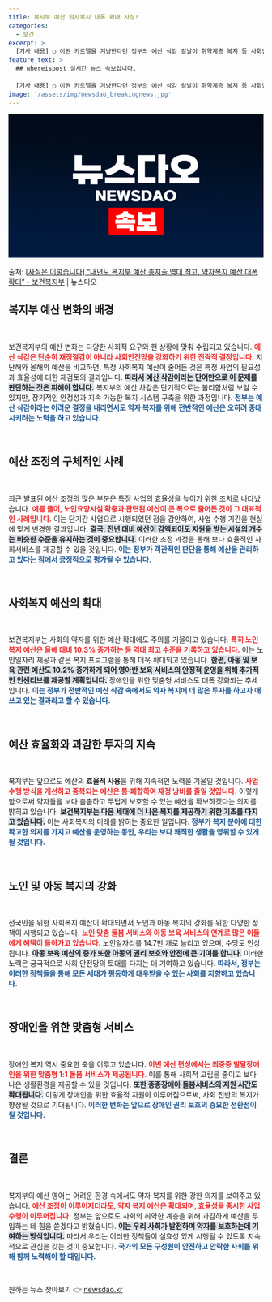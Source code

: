 ```yaml
---
title: 복지부 예산 약자복지 대폭 확대 사실!
categories:
  - 보건
excerpt: >
  [기사 내용] ○ 이권 카르텔을 겨냥한다던 정부의 예산 삭감 칼날이 취약계층 복지 등 사회안전망 확대에 필요…
feature_text: >
  ## whereispost 실시간 뉴스 속보입니다.

  [기사 내용] ○ 이권 카르텔을 겨냥한다던 정부의 예산 삭감 칼날이 취약계층 복지 등 사회안전망 확대에 필요…
image: '/assets/img/newsdao_breakingnews.jpg'
---
```


![뉴스다오 속보](/assets/img/newsdao_breakingnews.jpg)

<p>출처: <a href="https://newsdao.kr/1897" rel="dofollow">[사실은 이렇습니다] “내년도 복지부 예산 총지출 역대 최고, 약자복지 예산 대폭 확대” - 보건복지부</a> | 뉴스다오</p>

<h2 data-ke-size="size26">복지부 예산 변화의 배경</h2>
<p data-ke-size="size16">&nbsp;</p>
보건복지부의 예산 변화는 다양한 사회적 요구와 현 상황에 맞춰 수립되고 있습니다. <b><span style="color: #ee2323;">예산 삭감은 단순히 재정절감이 아니라 사회안전망을 강화하기 위한 전략적 결정입니다.</span></b> 지난해와 올해의 예산을 비교하면, 특정 사회복지 예산이 줄어든 것은 특정 사업의 필요성과 효율성에 대한 재검토의 결과입니다. <b><span style="background-color: #21538527;">따라서 예산 삭감이라는 단어만으로 이 문제를 판단하는 것은 피해야 합니다.</span></b> 복지부의 예산 차감은 단기적으로는 불리함처럼 보일 수 있지만, 장기적인 안정성과 지속 가능한 복지 시스템 구축을 위한 과정입니다. <b><span style="color: #1a5490;">정부는 예산 삭감이라는 어려운 결정을 내리면서도 약자 복지를 위해 전반적인 예산은 오히려 증대시키려는 노력을 하고 있습니다.</span></b> 

<p data-ke-size="size16">&nbsp;</p>

<h2 data-ke-size="size26">예산 조정의 구체적인 사례</h2>
<p data-ke-size="size16">&nbsp;</p>
최근 발표된 예산 조정의 많은 부분은 특정 사업의 효율성을 높이기 위한 조치로 나타났습니다. <b><span style="color: #ee2323;">예를 들어, 노인요양시설 확충과 관련된 예산이 큰 폭으로 줄어든 것이 그 대표적인 사례입니다.</span></b> 이는 단기간 사업으로 시행되었던 점을 감안하여, 사업 수행 기간을 현실에 맞게 변경한 결과입니다. <b><span style="background-color: #21538527;">결국, 전년 대비 예산이 감액되어도 지원을 받는 시설의 개수는 비슷한 수준을 유지하는 것이 중요합니다.</span></b> 이러한 조정 과정을 통해 보다 효율적인 사회서비스를 제공할 수 있을 것입니다. <b><span style="color: #1a5490;">이는 정부가 객관적인 판단을 통해 예산을 관리하고 있다는 점에서 긍정적으로 평가될 수 있습니다.</span></b>

<p data-ke-size="size16">&nbsp;</p>

<h2 data-ke-size="size26">사회복지 예산의 확대</h2>
<p data-ke-size="size16">&nbsp;</p>
보건복지부는 사회의 약자를 위한 예산 확대에도 주의를 기울이고 있습니다. <b><span style="color: #ee2323;">특히 노인 복지 예산은 올해 대비 10.3% 증가하는 등 역대 최고 수준을 기록하고 있습니다.</span></b> 이는 노인일자리 제공과 같은 복지 프로그램을 통해 더욱 확대되고 있습니다. <b><span style="background-color: #21538527;">한편, 아동 및 보육 관련 예산도 10.2% 증가하게 되어 영아반 보육 서비스의 안정적 운영을 위해 추가적인 인센티브를 제공할 계획입니다.</span></b> 장애인을 위한 맞춤형 서비스도 대폭 강화되는 추세입니다. <b><span style="color: #1a5490;">이는 정부가 전반적인 예산 삭감 속에서도 약자 복지에 더 많은 투자를 하고자 애쓰고 있는 결과라고 할 수 있습니다.</span></b>

<p data-ke-size="size16">&nbsp;</p>

<h2 data-ke-size="size26">예산 효율화와 과감한 투자의 지속</h2>
<p data-ke-size="size16">&nbsp;</p>
복지부는 앞으로도 예산의 <b>효율적 사용</b>을 위해 지속적인 노력을 기울일 것입니다. <b><span style="color: #ee2323;">사업 수행 방식을 개선하고 중복되는 예산은 통·폐합하여 재정 낭비를 줄일 것입니다.</span></b> 이렇게 함으로써 약자들을 보다 촘촘하고 두텁게 보호할 수 있는 예산을 확보하겠다는 의지를 밝히고 있습니다. <b><span style="background-color: #21538527;">보건복지부는 다음 세대에 더 나은 복지를 제공하기 위한 기초를 다지고 있습니다.</span></b> 이는 사회복지의 미래를 밝히는 중요한 일입니다. <b><span style="color: #1a5490;">정부가 복지 분야에 대한 확고한 의지를 가지고 예산을 운영하는 동안, 우리는 보다 쾌적한 생활을 영위할 수 있게 될 것입니다.</span></b>

<p data-ke-size="size16">&nbsp;</p>

<h2 data-ke-size="size26">노인 및 아동 복지의 강화</h2>
<p data-ke-size="size16">&nbsp;</p>
전국민을 위한 사회복지 예산이 확대되면서 노인과 아동 복지의 강화를 위한 다양한 정책이 시행되고 있습니다. <b><span style="color: #ee2323;">노인 맞춤 돌봄 서비스와 아동 보육 서비스의 연계로 많은 이들에게 혜택이 돌아가고 있습니다.</span></b> 노인일자리를 14.7만 개로 늘리고 있으며, 수당도 인상됩니다. <b><span style="background-color: #21538527;">아동 보육 예산의 증가 또한 아동의 권리 보호와 안전에 큰 기여를 합니다.</span></b> 이러한 노력은 궁극적으로 사회 안전망의 토대를 다지는 데 기여하고 있습니다. <b><span style="color: #1a5490;">따라서, 정부는 이러한 정책들을 통해 모든 세대가 평등하게 대우받을 수 있는 사회를 지향하고 있습니다.</span></b>

<p data-ke-size="size16">&nbsp;</p>

<h2 data-ke-size="size26">장애인을 위한 맞춤형 서비스</h2>
<p data-ke-size="size16">&nbsp;</p>
장애인 복지 역시 중요한 축을 이루고 있습니다. <b><span style="color: #ee2323;">이번 예산 편성에서는 최중증 발달장애인을 위한 맞춤형 1:1 돌봄 서비스가 제공됩니다.</span></b> 이를 통해 사회적 고립을 줄이고 보다 나은 생활환경을 제공할 수 있을 것입니다. <b><span style="background-color: #21538527;">또한 중증장애아 돌봄서비스의 지원 시간도 확대됩니다.</span></b> 이렇게 장애인을 위한 효율적 지원이 이루어짐으로써, 사회 전반의 복지가 향상될 것으로 기대됩니다. <b><span style="color: #1a5490;">이러한 변화는 앞으로 장애인 권리 보호의 중요한 전환점이 될 것입니다.</span></b>

<p data-ke-size="size16">&nbsp;</p>

<h2 data-ke-size="size26">결론</h2>
<p data-ke-size="size16">&nbsp;</p>
복지부의 예산 영어는 어려운 환경 속에서도 약자 복지를 위한 강한 의지를 보여주고 있습니다. <b><span style="color: #ee2323;">예산 조정이 이루어지더라도, 약자 복지 예산은 확대되며, 효율성을 중시한 사업 수행이 이루어집니다.</span></b> 정부는 앞으로도 사회의 취약한 계층을 위해 과감하게 예산을 투입하는 데 힘을 쏟겠다고 밝혔습니다. <b><span style="background-color: #21538527;">이는 우리 사회가 발전하며 약자를 보호하는데 기여하는 방식입니다.</span></b> 따라서 우리는 이러한 정책들이 실효성 있게 시행될 수 있도록 지속적으로 관심을 갖는 것이 중요합니다. <b><span style="color: #1a5490;">국가의 모든 구성원이 안전하고 안락한 사회를 위해 함께 노력해야 할 때입니다.</span></b>

<p data-ke-size="size16">&nbsp;</p> 

원하는 뉴스 찾아보기 👉 <a href="https://newsdao.kr" rel="dofollow">newsdao.kr</a>


